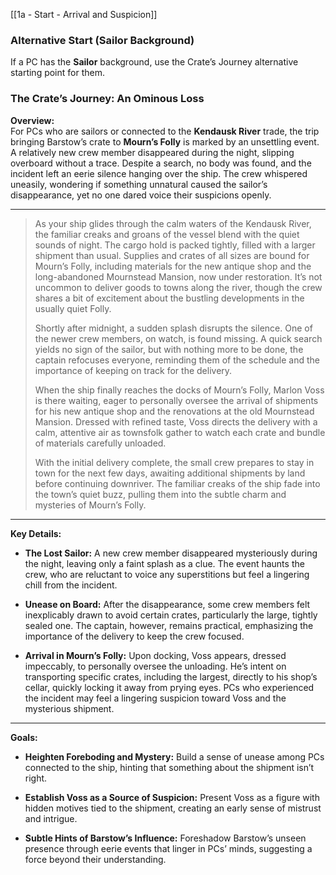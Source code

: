 
[[1a - Start - Arrival and Suspicion]]
### Alternative Start (Sailor Background)

If a PC has the **Sailor** background, use the Crate’s Journey alternative starting point for them.

### The Crate’s Journey: An Ominous Loss

**Overview:**  
For PCs who are sailors or connected to the **Kendausk River** trade, the trip bringing Barstow’s crate to **Mourn’s Folly** is marked by an unsettling event. A relatively new crew member disappeared during the night, slipping overboard without a trace. Despite a search, no body was found, and the incident left an eerie silence hanging over the ship. The crew whispered uneasily, wondering if something unnatural caused the sailor’s disappearance, yet no one dared voice their suspicions openly.

---

>As your ship glides through the calm waters of the Kendausk River, the familiar creaks and groans of the vessel blend with the quiet sounds of night. The cargo hold is packed tightly, filled with a larger shipment than usual. Supplies and crates of all sizes are bound for Mourn’s Folly, including materials for the new antique shop and the long-abandoned Mournstead Mansion, now under restoration. It’s not uncommon to deliver goods to towns along the river, though the crew shares a bit of excitement about the bustling developments in the usually quiet Folly.
>
>Shortly after midnight, a sudden splash disrupts the silence. One of the newer crew members, on watch, is found missing. A quick search yields no sign of the sailor, but with nothing more to be done, the captain refocuses everyone, reminding them of the schedule and the importance of keeping on track for the delivery.
>
>When the ship finally reaches the docks of Mourn’s Folly, Marlon Voss is there waiting, eager to personally oversee the arrival of shipments for his new antique shop and the renovations at the old Mournstead Mansion. Dressed with refined taste, Voss directs the delivery with a calm, attentive air as townsfolk gather to watch each crate and bundle of materials carefully unloaded.
>
>With the initial delivery complete, the small crew prepares to stay in town for the next few days, awaiting additional shipments by land before continuing downriver. The familiar creaks of the ship fade into the town’s quiet buzz, pulling them into the subtle charm and mysteries of Mourn’s Folly.

---

**Key Details:**

- **The Lost Sailor:** A new crew member disappeared mysteriously during the night, leaving only a faint splash as a clue. The event haunts the crew, who are reluctant to voice any superstitions but feel a lingering chill from the incident.

- **Unease on Board:** After the disappearance, some crew members felt inexplicably drawn to avoid certain crates, particularly the large, tightly sealed one. The captain, however, remains practical, emphasizing the importance of the delivery to keep the crew focused.

- **Arrival in Mourn’s Folly:** Upon docking, Voss appears, dressed impeccably, to personally oversee the unloading. He’s intent on transporting specific crates, including the largest, directly to his shop’s cellar, quickly locking it away from prying eyes. PCs who experienced the incident may feel a lingering suspicion toward Voss and the mysterious shipment.


---

**Goals:**

- **Heighten Foreboding and Mystery:** Build a sense of unease among PCs connected to the ship, hinting that something about the shipment isn’t right.

- **Establish Voss as a Source of Suspicion:** Present Voss as a figure with hidden motives tied to the shipment, creating an early sense of mistrust and intrigue.

- **Subtle Hints of Barstow’s Influence:** Foreshadow Barstow’s unseen presence through eerie events that linger in PCs’ minds, suggesting a force beyond their understanding.